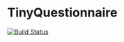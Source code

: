 # TinyQuestionnaire

[![Build Status](https://travis-ci.org/tsmsogn/TinyQuestionnaire.svg?branch=master)](https://travis-ci.org/tsmsogn/TinyQuestionnaire)
